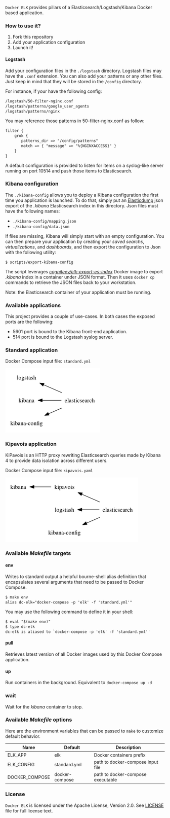 `Docker ELK` provides pillars of a Elasticsearch/Logstash/Kibana
Docker based application.

### How to use it?

1. Fork this repository
1. Add your application configuration
1. Launch it!

#### Logstash

Add your configuration files in the `./logstash` directory. Logstash files
may have the `.conf` extension. You can also add your patterns or any other
files. Just keep in mind that they will be stored in the `/config` directory.

For instance, if your have the following config:

```
/logstash/50-filter-nginx.conf
/logstash/patterns/google_user_agents
/logstash/patterns/nginx
```

You may reference those patterns in 50-filter-nginx.conf as follow:

```
filter {
	grok {
	   patterns_dir => "/config/patterns"
	   match => { "message" => "%{NGINXACCESS}" }
	}
}
```

A default configuration is provided to listen for items on a syslog-like
server running on port 10514 and push those items to Elasticsearch.

### Kibana configuration

The `./kibana-config` allows you to deploy a Kibana configuration the first
time you application is launched.
To do that, simply put an
[Elasticdump](https://www.npmjs.com/package/elasticdump) json export
of the *.kibana* Elasticsearch index in this directory. Json files must have
the following names:

* `./kibana-config/mapping.json`
* `./kibana-config/data.json`

If files are missing, Kibana will simply start with an empty configuration.
You can then prepare your application by creating your *saved searchs*,
*virtualizations*, and *dashboards*, and then export the configuration to Json
with the following utility:

```shell
$ scripts/export-kibana-config
```

The script leverages [*cogniteev/elk-export-es-index*](https://hub.docker.com/r/cogniteev/elk-export-es-index/) Docker image to export
*.kibana* index in a container under JSON format. Then it uses
`docker cp` commands to retrieve the JSON files back to your workstation.

Note: the Elasticsearch container of your application must be running.

### Available applications

This project provides a couple of use-cases. In both cases the exposed ports
are the following:

* 5601 port is bound to the Kibana front-end application.
* 514 port is bound to the Logstash syslog server.


### Standard application

Docker Compose input file: `standard.yml`

![container dependencies](doc/standard.png)

### Kipavois application

KiPavois is an HTTP proxy rewriting Elasticsearch queries made by Kibana 4
to provide data isolation across different users.

Docker Compose input file: `kipavois.yaml`

![container dependencies](doc/kipavois.png)

### Available *Makefile* targets

#### env

Writes to standard output a helpful bourne-shell alias definition that
encapsulates several arguments that need to be passed to Docker Compose.

```shell
$ make env
alias dc-elk="docker-compose -p 'elk' -f 'standard.yml'"
```

You may use the following command to define it in your shell:

```shell
$ eval "$(make env)"
$ type dc-elk
dc-elk is aliased to `docker-compose -p 'elk' -f 'standard.yml''
```

#### pull

Retrieves latest version of all Docker images used by this Docker Compose application.

#### up

Run containers in the background. Equivalent to `docker-compose up -d`

### wait

Wait for the *kibana* container to stop.

### Available *Makefile* options

Here are the environment variables that can be passed to `make` to customize
default behavior.

Name | Default | Description
-----|---------|------------
ELK_APP | elk | Docker containers prefix
ELK_CONFIG | standard.yml | path to docker-compose input file
DOCKER_COMPOSE | docker-compose | path to docker-compose executable

### License

`Docker ELK` is licensed under the Apache License, Version 2.0. See
[LICENSE](LICENSE) file for full license text.
